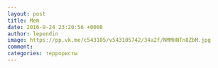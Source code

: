 ```yaml
--- 
layout: post 
title: Mem 
date: 2016-9-24 23:20:56 +0000 
author: lependin
image: https://pp.vk.me/c543105/v543105742/34a2f/NMMHNTn8ZbM.jpg
comment: 
categories: террористы
---
```


